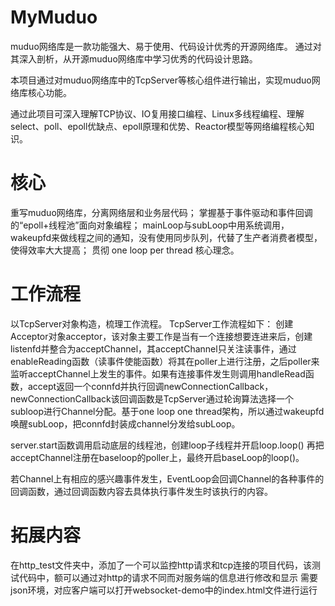 # MyMuduo
muduo网络库是一款功能强大、易于使用、代码设计优秀的开源网络库。
通过对其深入剖析，从开源muduo网络库中学习优秀的代码设计思路。

本项目通过对muduo网络库中的TcpServer等核心组件进行输出，实现muduo网络库核心功能。

通过此项目可深入理解TCP协议、IO复用接口编程、Linux多线程编程、理解select、poll、epoll优缺点、epoll原理和优势、Reactor模型等网络编程核心知识。

# 核心
重写muduo网络库，分离网络层和业务层代码；
掌握基于事件驱动和事件回调的“epoll+线程池”面向对象编程；
mainLoop与subLoop中用系统调用，wakeupfd来做线程之间的通知，没有使用同步队列，代替了生产者消费者模型，使得效率大大提高；
贯彻 one loop per thread 核心理念。

# 工作流程
以TcpServer对象构造，梳理工作流程。
TcpServer工作流程如下：
创建Acceptor对象acceptor，该对象主要工作是当有一个连接想要连进来后，创建listenfd并整合为acceptChannel，其acceptChannel只关注读事件，通过enableReading函数（读事件使能函数）将其在poller上进行注册，之后poller来监听acceptChannel上发生的事件。如果有连接事件发生则调用handleRead函数，accept返回一个connfd并执行回调newConnectionCallback，newConnectionCallback该回调函数是TcpServer通过轮询算法选择一个subloop进行Channel分配。基于one loop one thread架构，所以通过wakeupfd唤醒subLoop，把connfd封装成channel分发给subLoop。

server.start函数调用启动底层的线程池，创建loop子线程并开启loop.loop() 再把acceptChannel注册在baseloop的poller上，最终开启baseLoop的loop()。

若Channel上有相应的感兴趣事件发生，EventLoop会回调Channel的各种事件的回调函数，通过回调函数内容去具体执行事件发生时该执行的内容。

# 拓展内容
在http_test文件夹中，添加了一个可以监控http请求和tcp连接的项目代码，该测试代码中，额可以通过对http的请求不同而对服务端的信息进行修改和显示
需要json环境，对应客户端可以打开websocket-demo中的index.html文件进行运行